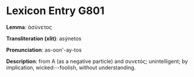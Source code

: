# Lexicon Entry G801

**Lemma**: ἀσύνετος

**Transliteration (xlit)**: asýnetos

**Pronunciation**: as-oon'-ay-tos

**Description**:
from Α (as a negative particle) and συνετός; unintelligent; by implication, wicked:--foolish, without understanding.
